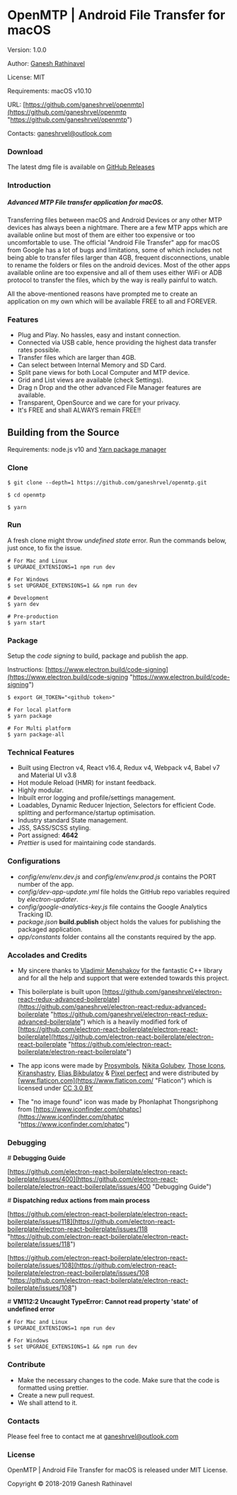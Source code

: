 # OpenMTP | Android File Transfer for macOS

Version: 1.0.0

Author: [Ganesh Rathinavel](https://www.linkedin.com/in/ganeshrvel "Ganesh Rathinavel")

License: MIT

Requirements: macOS v10.10

URL: [https://github.com/ganeshrvel/openmtp](https://github.com/ganeshrvel/openmtp "https://github.com/ganeshrvel/openmtp")

Contacts: ganeshrvel@outlook.com



### Download
 The latest dmg file is available on [GitHub Releases](https://github.com/ganeshrvel/openmtp/releases "GitHub Releases")


### Introduction

##### Advanced MTP File transfer application for macOS.

 Transferring files between macOS and Android Devices or any other MTP devices has always been a nightmare. There are a few MTP apps which are available online but most of them are either too expensive or too uncomfortable to use. The official "Android File Transfer" app for macOS from Google has a lot of bugs and limitations, some of which includes not being able to transfer files larger than 4GB, frequent disconnections, unable to rename the folders or files on the android devices. Most of the other apps available online are too expensive and all of them uses either WiFi or ADB protocol to transfer the files, which by the way is really painful to watch.

 All the above-mentioned reasons have prompted me to create an application on my own which will be available FREE to all and FOREVER.

### Features
- Plug and Play. No hassles, easy and instant connection.
- Connected via USB cable, hence providing the highest data transfer rates possible.
- Transfer files which are larger than 4GB.
- Can select between Internal Memory and SD Card.
- Split pane views for both Local Computer and MTP device.
- Grid and List views are available (check Settings).
- Drag n Drop and the other advanced File Manager features are available.
- Transparent, OpenSource and we care for your privacy.
- It's FREE and shall ALWAYS remain FREE!!


## Building from the Source


Requirements: node.js v10 and [Yarn package manager](https://yarnpkg.com/lang/en/docs/install/ "Install Yarn package manager")


### Clone
```shell
$ git clone --depth=1 https://github.com/ganeshrvel/openmtp.git

$ cd openmtp
```


```shell
$ yarn
```

### Run
A fresh clone might throw *undefined state* error. Run the commands below, just once, to fix the issue.

```shell
# For Mac and Linux
$ UPGRADE_EXTENSIONS=1 npm run dev

# For Windows
$ set UPGRADE_EXTENSIONS=1 && npm run dev
```

```shell
# Development
$ yarn dev

# Pre-production
$ yarn start

```

### Package

Setup the *code signing* to build, package and publish the app.

Instructions: [https://www.electron.build/code-signing](https://www.electron.build/code-signing "https://www.electron.build/code-signing")

```shell
$ export GH_TOKEN="<github token>"
```

```shell
# For local platform
$ yarn package

# For Multi platform
$ yarn package-all
```

### Technical Features
- Built using Electron v4, React v16.4, Redux v4, Webpack v4, Babel v7 and Material UI v3.8
- Hot module Reload (HMR) for instant feedback.
- Highly modular.
- Inbuilt error logging and profile/settings management.
- Loadables, Dynamic Reducer Injection, Selectors for efficient Code. splitting and performance/startup optimisation.
- Industry standard State management.
- JSS, SASS/SCSS styling.
- Port assigned: **4642**
- *Prettier* is used for maintaining code standards.

### Configurations
- *config/env/env.dev.js* and *config/env/env.prod.js* contains the PORT number of the app.
- *config/dev-app-update.yml* file holds the GitHub repo variables required by *electron-updater*.
- *config/google-analytics-key.js* file contains the Google Analytics Tracking ID.
- *package.json* **build.publish** object holds the values for publishing the packaged application.
- *app/constants* folder contains all the constants required by the app.

### Accolades and Credits

- My sincere thanks to [Vladimir Menshakov](https://github.com/whoozle "Vladimir Menshakov") for the fantastic C++ library and for all the help and support that were extended towards this project.

- This boilerplate is built upon [https://github.com/ganeshrvel/electron-react-redux-advanced-boilerplate](https://github.com/ganeshrvel/electron-react-redux-advanced-boilerplate "https://github.com/ganeshrvel/electron-react-redux-advanced-boilerplate") which is a heavily modified fork of [https://github.com/electron-react-boilerplate/electron-react-boilerplate](https://github.com/electron-react-boilerplate/electron-react-boilerplate "https://github.com/electron-react-boilerplate/electron-react-boilerplate")


 - The app icons were made by [Prosymbols](https://www.flaticon.com/authors/prosymbols "Prosymbols"), [Nikita Golubev](https://www.flaticon.com/authors/nikita-golubev "Nikita Golubev"), [Those Icons](https://www.flaticon.com/authors/those-icons "Those Icons"), [Kiranshastry](https://www.flaticon.com/authors/kiranshastry "Kiranshastry"), [Elias Bikbulatov](https://www.flaticon.com/authors/elias-bikbulatov "Elias Bikbulatov") & [Pixel perfect](https://www.flaticon.com/authors/pixel-perfect "Pixel perfect") and were distributed by [www.flaticon.com](https://www.flaticon.com/ "Flaticon") which is licensed under [CC 3.0 BY](http://creativecommons.org/licenses/by/3.0/ "Creative Commons BY 3.0")
 
- The "no image found" icon was made by Phonlaphat Thongsriphong from [https://www.iconfinder.com/phatpc](https://www.iconfinder.com/phatpc "https://www.iconfinder.com/phatpc")
 
### Debugging
 
\# **Debugging Guide**

[https://github.com/electron-react-boilerplate/electron-react-boilerplate/issues/400](https://github.com/electron-react-boilerplate/electron-react-boilerplate/issues/400 "Debugging Guide")

\# **Dispatching redux actions from main process**

[https://github.com/electron-react-boilerplate/electron-react-boilerplate/issues/118](https://github.com/electron-react-boilerplate/electron-react-boilerplate/issues/118 "https://github.com/electron-react-boilerplate/electron-react-boilerplate/issues/118")

[https://github.com/electron-react-boilerplate/electron-react-boilerplate/issues/108](https://github.com/electron-react-boilerplate/electron-react-boilerplate/issues/108 "https://github.com/electron-react-boilerplate/electron-react-boilerplate/issues/108")

\# **VM112:2 Uncaught TypeError: Cannot read property 'state' of undefined error**

```shell
# For Mac and Linux
$ UPGRADE_EXTENSIONS=1 npm run dev

# For Windows
$ set UPGRADE_EXTENSIONS=1 && npm run dev
```

### Contribute
- Make the necessary changes to the code. Make sure that the code is formatted using prettier.
- Create a new pull request.
- We shall attend to it.

### Contacts
Please feel free to contact me at ganeshrvel@outlook.com

### License
OpenMTP | Android File Transfer for macOS is released under MIT License.

Copyright © 2018-2019 Ganesh Rathinavel
